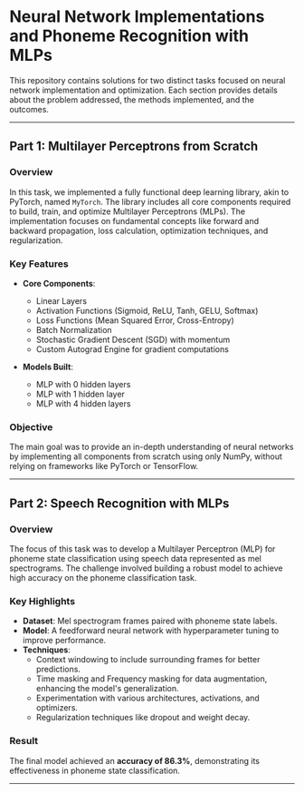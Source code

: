 # Neural Network Implementations and Phoneme Recognition with MLPs

This repository contains solutions for two distinct tasks focused on neural network implementation and optimization. Each section provides details about the problem addressed, the methods implemented, and the outcomes.

---

## Part 1: Multilayer Perceptrons from Scratch

### Overview
In this task, we implemented a fully functional deep learning library, akin to PyTorch, named `MyTorch`. The library includes all core components required to build, train, and optimize Multilayer Perceptrons (MLPs). The implementation focuses on fundamental concepts like forward and backward propagation, loss calculation, optimization techniques, and regularization.

### Key Features
- **Core Components**:
  - Linear Layers
  - Activation Functions (Sigmoid, ReLU, Tanh, GELU, Softmax)
  - Loss Functions (Mean Squared Error, Cross-Entropy)
  - Batch Normalization
  - Stochastic Gradient Descent (SGD) with momentum
  - Custom Autograd Engine for gradient computations
  
- **Models Built**:
  - MLP with 0 hidden layers
  - MLP with 1 hidden layer
  - MLP with 4 hidden layers

### Objective
The main goal was to provide an in-depth understanding of neural networks by implementing all components from scratch using only NumPy, without relying on frameworks like PyTorch or TensorFlow.

---

## Part 2: Speech Recognition with MLPs

### Overview
The focus of this task was to develop a Multilayer Perceptron (MLP) for phoneme state classification using speech data represented as mel spectrograms. The challenge involved building a robust model to achieve high accuracy on the phoneme classification task.

### Key Highlights
- **Dataset**: Mel spectrogram frames paired with phoneme state labels.
- **Model**: A feedforward neural network with hyperparameter tuning to improve performance.
- **Techniques**:
  - Context windowing to include surrounding frames for better predictions.
  - Time masking and Frequency masking for data augmentation, enhancing the model's generalization.
  - Experimentation with various architectures, activations, and optimizers.
  - Regularization techniques like dropout and weight decay.

### Result
The final model achieved an **accuracy of 86.3%**, demonstrating its effectiveness in phoneme state classification.

---
